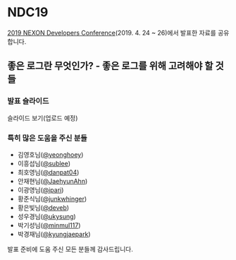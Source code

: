 # NDC19

[2019 NEXON Developers Conference](https://ndc.nexon.com/)(2019. 4. 24 ~ 26)에서 발표한 자료를 공유합니다.

## 좋은 로그란 무엇인가? - 좋은 로그를 위해 고려해야 할 것들

### 발표 슬라이드

슬라이드 보기(업로드 예정)

### 특히 많은 도움을 주신 분들

* 김영호님([@yeonghoey](https://github.com/yeonghoey))
* 이흥섭님([@sublee](https://github.com/sublee))
* 최호영님([@danpat04](https://github.com/danpat04))
* 안재현님([@JaehyunAhn](https://github.com/JaehyunAhn))
* 이광영님([@ipari](https://github.com/ipari))
* 황준식님([@junkwhinger](https://github.com/junkwhinger))
* 황은빛님([@deveb](https://github.com/deveb))
* 성우경님([@ukysung](https://github.com/ukysung))
* 박기성님([@minmul117](https://github.com/minmul117))
* 박경재님([@kyungjaepark](https://github.com/kyungjaepark))

발표 준비에 도움 주신 모든 분들께 감사드립니다.

